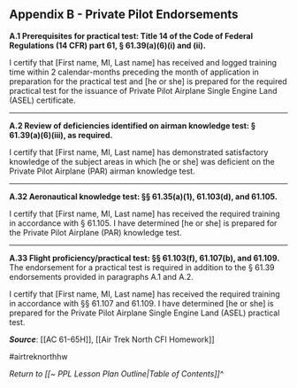 ## Appendix B - Private Pilot Endorsements

**A.1 Prerequisites for practical test: Title 14 of the Code of Federal Regulations (14 CFR) part 61, § 61.39(a)(6)(i) and (ii).**

I certify that \[First name, MI, Last name\] has received and logged training time within 2 calendar-months preceding the month of application in preparation for the practical test and \[he or she\] is prepared for the required practical test for the issuance of Private Pilot Airplane Single Engine Land (ASEL) certificate.

----

**A.2 Review of deficiencies identified on airman knowledge test: § 61.39(a)(6)(iii), as required.**

I certify that \[First name, MI, Last name\] has demonstrated satisfactory knowledge of the subject areas in which \[he or she\] was deficient on the Private Pilot Airplane (PAR) airman knowledge test.

----

**A.32 Aeronautical knowledge test: §§ 61.35(a)(1), 61.103(d), and 61.105.**

I certify that \[First name, MI, Last name\] has received the required training in accordance with § 61.105. I have determined \[he or she\] is prepared for the Private Pilot Airplane (PAR) knowledge test.

---

**A.33 Flight proficiency/practical test: §§ 61.103(f), 61.107(b), and 61.109.** The endorsement for a practical test is required in addition to the § 61.39 endorsements provided in paragraphs A.1 and A.2.

I certify that \[First name, MI, Last name\] has received the required training in accordance with §§ 61.107 and 61.109. I have determined \[he or she\] is prepared for the Private Pilot Airplane Single Engine Land (ASEL) practical test.


***Source***: [[AC 61-65H]], [[Air Trek North CFI Homework]]

#airtreknorthhw

*Return to [[~ PPL Lesson Plan Outline|Table of Contents]]^*